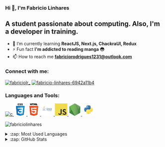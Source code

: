 ### Hi 👋, I'm Fabricio Linhares

## A student passionate about computing. Also, I'm a developer in training.

- 🌱 I’m currently learning **ReactJS, Next.js, ChackraUI, Redux**
- ⚡ Fun fact **I'm addicted to reading manga 😳**
- 📫 How to reach me **fabriciorodrigues1231@outlook.com**

<h3 align="left">Connect with me:</h3>
<p align="left">
<a href="https://twitter.com/fabriciolr_" target="blank"><img align="center" src="https://cdn.jsdelivr.net/npm/simple-icons@3.0.1/icons/twitter.svg" alt="fabriciolr_" height="30" width="40" /></a>
<a href="https://www.linkedin.com/in/FabricioLR/" target="blank"><img align="center" src="https://cdn.jsdelivr.net/npm/simple-icons@3.0.1/icons/linkedin.svg" alt="fabricio-linhares-6942a11b4" height="30" width="40" /></a>
</p>

<h3 align="left">Languages and Tools:</h3>
<p align="left"> 
  <a href="https://www.cprogramming.com/" target="_blank"> <img src="https://www.britefish.net/wp-content/uploads/2019/07/logo-c-1.png" alt="c" width="40" height="40"/> </a>
  <a href="https://www.w3schools.com/css/" target="_blank">
    <img src="https://raw.githubusercontent.com/github/explore/80688e429a7d4ef2fca1e82350fe8e3517d3494d/topics/css/css.png" alt="css3" width="40" height="40"/>
  </a>
  <a href="https://www.w3.org/html/" target="_blank">
    <img src="https://raw.githubusercontent.com/github/explore/80688e429a7d4ef2fca1e82350fe8e3517d3494d/topics/html/html.png" alt="html5" width="40" height="40"/>
  </a>
  <a href="https://www.java.com" target="_blank">
    <img src="https://raw.githubusercontent.com/github/explore/80688e429a7d4ef2fca1e82350fe8e3517d3494d/topics/java/java.png" alt="java" width="40" height="40"/>
  </a>
  <a href="https://developer.mozilla.org/en-US/docs/Web/JavaScript" target="_blank">
    <img src="https://raw.githubusercontent.com/github/explore/80688e429a7d4ef2fca1e82350fe8e3517d3494d/topics/javascript/javascript.png" alt="javascript" width="40" height="40"/>
  </a>
  <a href="https://nodejs.org" target="_blank">
    <img src="https://raw.githubusercontent.com/github/explore/80688e429a7d4ef2fca1e82350fe8e3517d3494d/topics/nodejs/nodejs.png" alt="nodejs" width="40" height="40"/>
  </a>
  <a href="https://www.python.org" target="_blank">
    <img src="https://raw.githubusercontent.com/github/explore/80688e429a7d4ef2fca1e82350fe8e3517d3494d/topics/python/python.png" alt="python" width="40" height="40"/>
  </a>
</p>


<p><img align="center" src="https://github-readme-streak-stats.herokuapp.com/?user=fabriciolinhares&" alt="fabriciolinhares" /></p>

<!--START_SECTION:activity-->
<!--END_SECTION:activity-->

<details>
  <summary>:zap: Most Used Languages</summary>
  <p><img align="center" src="https://github-readme-stats.vercel.app/api/top-langs?username=fabriciolinhares&show_icons=true&locale=en&layout=compact" alt="fabriciolinhares" /</p>
</details>
<details>
  <summary>:zap: GitHub Stats</summary>
  <p>&nbsp;<img align="center" src="https://github-readme-stats.vercel.app/api?username=fabriciolinhares&show_icons=true&locale=en" alt="fabriciolinhares" /></p>
</details>
